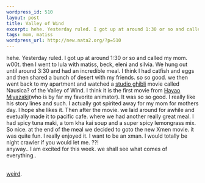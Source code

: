 ```yaml
--- 
wordpress_id: 510
layout: post
title: Valley of Wind
excerpt: hehe. Yesterday ruled. I got up at around 1:30 or so and called my mom. w00t. then I went to lula with matiss, beck, eleni and silvia. We hung out until around 3:30 and had an incredible meal. I think I had catfish and eggs and then shared a bunch of desert with my friends. so so good. we then went back to my apartment and watched a studio ghibli movie c...
tags: mom, matiss
wordpress_url: http://new.nata2.org/?p=510
---
```

hehe. Yesterday ruled. I got up at around 1:30 or so and called my mom. w00t. then I went to lula with matiss, beck, eleni and silvia. We hung out until around 3:30 and had an incredible meal. I think I had catfish and eggs and then shared a bunch of desert with my friends. so so good. we then went back to my apartment and watched a <a href="http://www.ntv.co.jp/ghibli/">studio ghibli</a> movie called Nausica? of the Valley of Wind. I think it is the first movie from <a href="http://www.nausicaa.net/miyazaki/">Hayao Miyazaki</a>(who is by far my favorite animator). It was so so good. I really like his story lines and such. I actually got spirited away for my mom for mothers day. I hope she likes it. Then after the movie. we laid around for awhile and evetually made it to pacific cafe. where we had another really great meal. I had spicy tuna maki, a tom kha kai soup and a super spicy lemongrass mix. So nice. at the end of the meal we decided to goto the new Xmen movie. it was quite fun. I really enjoyed it. I want to be an xman. I would totally be night crawler if you would let me. ??!
<br/>anyway.. I am excited for this week. we shall see what comes of everything.. 

<br/><a href="http://www.bostonphoenix.com/boston/news_features/top/features/documents/02877253.htm">weird</a>.
